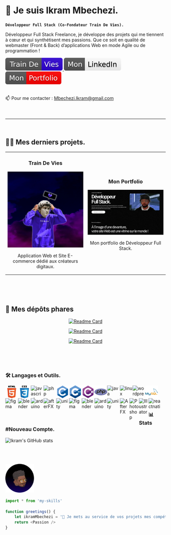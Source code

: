 <h1>🐢 Je suis Ikram Mbechezi.</h1>

**`Développeur Full Stack (Co-Fondateur Train De Vies).`**

Développeur Full Stack Freelance, je développe des projets qui me tiennent à cœur et qui synthétisent mes passions. Que ce soit en qualité de webmaster (Front & Back) d’applications Web en mode Agile ou de programmation !

<div align="left" style="margin-bottom: 50px;">
	<a href="https://traindevies.com" target="_blank">
	  <img src="./assets/img/train-de-vies.svg" alt="traindevies.com" style="max-width: 100%;">
	</a>
	<a href="https://fr.linkedin.com/in/ikram-mbechezi" target="_blank">
	  <img src="./assets/img/linkedin.svg" alt="linkedin" style="max-width: 100%;">
	</a>
	<a href="https://mbechezi.website" target="_blank">
	  <img src="./assets/img/portfolio.svg" alt="portfolio ikram mbechezi" style="max-width: 100%;">
	</a><br /><br />
	<p>📫 Pour me contacter : 
		<a href="mailto:Mbechezi.Ikram@gmail.com" target="_blank">
		 Mbechezi.Ikram@gmail.com
		</a>
	</p>
</div>

---
<br />

<h2>👨‍🚀 Mes derniers projets.</h2>
<div align="center">
	<table>
        <tr>
			<td width="50%">
				<h3 align="center">Train De Vies</h3>
				<div align="center">
                    <a href="https://traindevies.com" target="_blank" rel="noreferrer">
					<img src="./assets/img/Train-De-Vies.webp" alt="Train De Vies"/> </a>
                    <p align="center">Application Web et Site E-commerce dédié aux créateurs digitaux.</p>
				</div>
            </td>
            <td width="50%">
                <h3 align="center">Mon Portfolio</h3>
                <div align="center">
                    <a href="https://mbechezi.website" target="_blank" rel="noreferrer">
					<img src="./assets/img/Portfolio.webp" alt="Mon Portfolio"/> </a>
                    <p align="center">Mon portfolio de Développeur Full Stack.</p>
                </div>
            </td>
        </tr>
  </table>
</div>
<br />
<br />

<br />

<h2>🚀 Mes dépôts phares</h2>
<div align="center">
	
[![Readme Card](https://github-readme-stats.vercel.app/api/pin/?username=ikrammbz&repo=ADBot&theme=buefy)](https://github.com/IkramMbz/ADBot)

[![Readme Card](https://github-readme-stats.vercel.app/api/pin/?username=ikrammbz&repo=Mosaique-solitaire)](https://github.com/IkramMbz/Mosaique-solitaire)

[![Readme Card](https://github-readme-stats.vercel.app/api/pin/?username=ikrammbz&repo=PersonaDB&theme=chartreuse-dark)](https://github.com/IkramMbz/PersonaDB)

</div>
<br />
<br />
<br />


<h3>🛠️ Langages et Outils.</h3>
<div>
	<img align="left" width="40px" height="40px" alt="html" src="https://raw.githubusercontent.com/devicons/devicon/master/icons/html5/html5-original-wordmark.svg" />
	<img align="left" width="40px" height="40px" alt="css3" src="https://raw.githubusercontent.com/devicons/devicon/master/icons/css3/css3-original-wordmark.svg"  />
	<img align="left" width="40px" height="40px" alt="javascript" src="https://cdn.jsdelivr.net/gh/devicons/devicon/icons/javascript/javascript-plain.svg" />
	<img align="left" width="40px" height="40px" alt="php" src="https://cdn.jsdelivr.net/gh/devicons/devicon/icons/php/php-plain.svg" />
	<img align="left" width="40px" height="40px" alt="c" src="https://raw.githubusercontent.com/devicons/devicon/master/icons/c/c-original.svg"  />
	<img align="left" width="40px" height="40px" alt="c++" src="https://raw.githubusercontent.com/devicons/devicon/master/icons/cplusplus/cplusplus-original.svg" />
	<img align="left" width="40px" height="40px" alt="csharp" src="https://raw.githubusercontent.com/devicons/devicon/master/icons/csharp/csharp-original.svg" />
	<img align="left" width="40px" height="40px" alt="php" src="https://raw.githubusercontent.com/devicons/devicon/master/icons/php/php-original.svg" />
	<img align="left" width="40px" height="40px" alt="java" src="https://cdn.jsdelivr.net/gh/devicons/devicon/icons/java/java-original.svg"/>
	<img align="left" width="40px" height="40px" alt="linux" src="https://cdn.jsdelivr.net/gh/devicons/devicon/icons/linux/linux-original.svg"   />
	<img align="left" width="40px" height="40px" alt="wordpress" src="https://cdn.jsdelivr.net/gh/devicons/devicon/icons/wordpress/wordpress-plain.svg" />
	<img align="left" width="40px" height="40px" alt="mysql" src="https://raw.githubusercontent.com/devicons/devicon/master/icons/mysql/mysql-original-wordmark.svg" alt="mysql"/>
	<img align="left" width="40px" height="40px" alt="figma" src="https://cdn.jsdelivr.net/gh/devicons/devicon/icons/figma/figma-original.svg" />
	<img align="left" width="40px" height="40px" alt="blender" src="https://cdn.jsdelivr.net/gh/devicons/devicon/icons/blender/blender-original.svg" />
	<img align="left" width="40px" height="40px" alt="arduino" src="https://cdn.worldvectorlogo.com/logos/arduino-1.svg" />
	<img align="left" width="40px" height="40px" alt="afterFX" src="https://cdn.jsdelivr.net/gh/devicons/devicon/icons/aftereffects/aftereffects-plain.svg" />
	<img align="left" width="40px" height="40px" alt="unity" src="https://www.vectorlogo.zone/logos/unity3d/unity3d-icon.svg" />
	<img align="left" width="40px" height="40px" alt="figma" src="https://cdn.jsdelivr.net/gh/devicons/devicon/icons/figma/figma-original.svg" />
	<img align="left" width="40px" height="40px" alt="blender" src="https://cdn.jsdelivr.net/gh/devicons/devicon/icons/blender/blender-original.svg" />
	<img align="left" width="40px" height="40px" alt="arduino" src="https://cdn.worldvectorlogo.com/logos/arduino-1.svg" />
	<img align="left" width="40px" height="40px" alt="unity" src="https://www.vectorlogo.zone/logos/unity3d/unity3d-icon.svg" />
	<img align="left" alt="After FX" width="30px" src="https://cdn.jsdelivr.net/gh/devicons/devicon/icons/aftereffects/aftereffects-plain.svg" />
	<img align="left" alt="Photoshop" width="30px" src="https://cdn.jsdelivr.net/gh/devicons/devicon/icons/photoshop/photoshop-plain.svg" />
	<img align="left" alt="Illustrator" width="30px" src="https://cdn.jsdelivr.net/gh/devicons/devicon/icons/illustrator/illustrator-line.svg" /><br>
	<img align="left" src="https://reactnative.dev/img/header_logo.svg" alt="reactnative" width="40" height="40"/>
</div> 
<br />
<br />

<div>
<h3>📊 Stats #Nouveau Compte.</h3>

![Ikram's GitHub stats](https://github-readme-stats.vercel.app/api?username=ikrammbz&show_icons=true&theme=algolia)

</div><br />

<div class="ikram">
<br />
<br />
<a href="https://mbechezi.website">
  <img width="90px" height="90px" src="https://raw.githubusercontent.com/IkramMbz/IkramMbz/main/assets/img/Train-De-Vies-Ikram-3D.webp" />
</a>
<br />

```javascript
import * from 'my-skills'

function greetings() {
	let ikramMbechezi = '👋 Je mets au service de vos projets mes compétences de développeur invétéré mais par-dessus tout :';
  	return <Passion />
}
```
</div>
